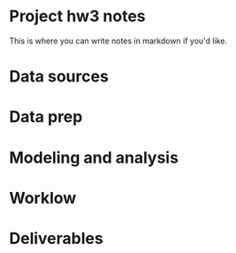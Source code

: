 # Project hw3 notes

 
This is where you can write notes in markdown if you'd like.

# Data sources


# Data prep


# Modeling and analysis


# Worklow


# Deliverables
